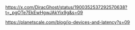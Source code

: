 https://x.com/DiracGhost/status/1900352537292570638?t=_pgOTe7EkEwHgwJAkYix9g&s=09

https://planetscale.com/blog/io-devices-and-latency?s=09